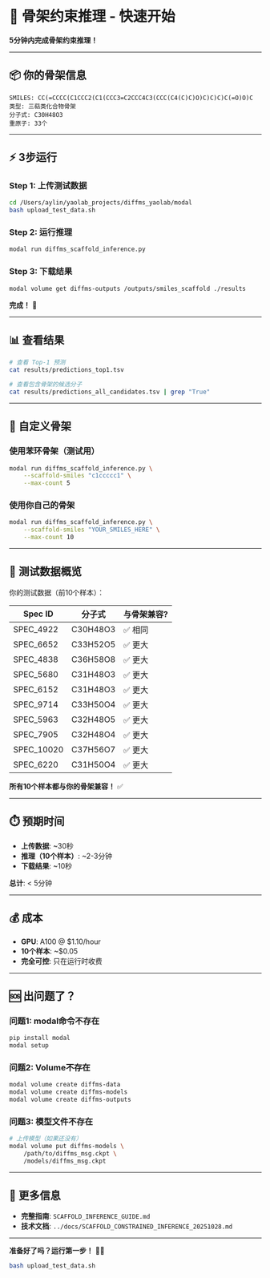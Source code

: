 # 🚀 骨架约束推理 - 快速开始

**5分钟内完成骨架约束推理！**

---

## 📦 你的骨架信息

```
SMILES: CC(=CCCC(C1CCC2(C1(CCC3=C2CCC4C3(CCC(C4(C)C)O)C)C)C)C(=O)O)C
类型: 三萜类化合物骨架  
分子式: C30H48O3
重原子: 33个
```

---

## ⚡ 3步运行

### Step 1: 上传测试数据

```bash
cd /Users/aylin/yaolab_projects/diffms_yaolab/modal
bash upload_test_data.sh
```

### Step 2: 运行推理

```bash
modal run diffms_scaffold_inference.py
```

### Step 3: 下载结果

```bash
modal volume get diffms-outputs /outputs/smiles_scaffold ./results
```

**完成！** 🎉

---

## 📊 查看结果

```bash
# 查看 Top-1 预测
cat results/predictions_top1.tsv

# 查看包含骨架的候选分子
cat results/predictions_all_candidates.tsv | grep "True"
```

---

## 🔧 自定义骨架

### 使用苯环骨架（测试用）

```bash
modal run diffms_scaffold_inference.py \
    --scaffold-smiles "c1ccccc1" \
    --max-count 5
```

### 使用你自己的骨架

```bash
modal run diffms_scaffold_inference.py \
    --scaffold-smiles "YOUR_SMILES_HERE" \
    --max-count 10
```

---

## 📝 测试数据概览

你的测试数据（前10个样本）：

| Spec ID | 分子式 | 与骨架兼容? |
|---------|--------|------------|
| SPEC_4922 | C30H48O3 | ✅ 相同 |
| SPEC_6652 | C33H52O5 | ✅ 更大 |
| SPEC_4838 | C36H58O8 | ✅ 更大 |
| SPEC_5680 | C31H48O3 | ✅ 更大 |
| SPEC_6152 | C31H48O3 | ✅ 更大 |
| SPEC_9714 | C33H50O4 | ✅ 更大 |
| SPEC_5963 | C32H48O5 | ✅ 更大 |
| SPEC_7905 | C32H48O4 | ✅ 更大 |
| SPEC_10020 | C37H56O7 | ✅ 更大 |
| SPEC_6220 | C31H50O4 | ✅ 更大 |

**所有10个样本都与你的骨架兼容！** ✅

---

## ⏱️ 预期时间

- **上传数据**: ~30秒
- **推理（10个样本）**: ~2-3分钟
- **下载结果**: ~10秒

**总计**: < 5分钟

---

## 💰 成本

- **GPU**: A100 @ $1.10/hour
- **10个样本**: ~$0.05
- **完全可控**: 只在运行时收费

---

## 🆘 出问题了？

### 问题1: modal命令不存在

```bash
pip install modal
modal setup
```

### 问题2: Volume不存在

```bash
modal volume create diffms-data
modal volume create diffms-models
modal volume create diffms-outputs
```

### 问题3: 模型文件不存在

```bash
# 上传模型（如果还没有）
modal volume put diffms-models \
    /path/to/diffms_msg.ckpt \
    /models/diffms_msg.ckpt
```

---

## 📖 更多信息

- **完整指南**: `SCAFFOLD_INFERENCE_GUIDE.md`
- **技术文档**: `../docs/SCAFFOLD_CONSTRAINED_INFERENCE_20251028.md`

---

**准备好了吗？运行第一步！** 🏃‍♂️

```bash
bash upload_test_data.sh
```


